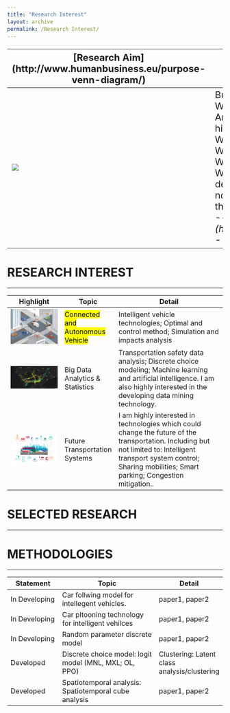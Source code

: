 ```yaml
---
title: "Research Interest"
layout: archive
permalink: /Research Interest/
---
```


<table style="width:100%; font-size:22px;">
    <thead>
	<tr>
		<th width="50%">[Research Aim](http://www.humanbusiness.eu/purpose-venn-diagram/) </th>
		<th width="50%">Explore the Unknown</th>
	</tr>
    </thead>
	<tbody>
		<tr id="row2col1" class="entry">
			<td> <img src="https://raw.githubusercontent.com/lisong2019/lisong.github.io/master/images/researchAIM.png" width="600" class="research_img">
			</td>
			<td>But why, some say, the moon? <br /> Why choose this as our goal? <br /> And they may well ask why climb the highest mountain? <br /> Why, 35 years ago, fly the Atlantic? <br /> Why does Rice play Texas? <br /> We choose to go to the moon.  <br /> We choose to go to the moon in this decade and do the other things, <br /> not because they are easy, but because they are hard. <br />  ---<cite> John F. Kennedy - [Moon Speech](https://er.jsc.nasa.gov/seh/ricetalk.htm) - September 12, 1962</cite> 
			</td>
		</tr>
	</tbody>
</table>      

<!--![image](https://raw.githubusercontent.com/lisong2019/lisong.github.io/master/images/researchAIM.png)-->

# RESEARCH INTEREST
-----

<table style="width:100%; font-size:16px;">
    <thead>
	<tr>
		<th width="25%">Highlight</th>
		<th width="25%">Topic</th>
		<th width="50%">Detail</th>
	</tr>
    </thead>
	<tbody>
		<tr id="interest1" class="entry">
		      <td>
			  <img src="../images/cavs_p1.jpg" width="600" class="research_img">
		      </td>
		      <td><mark>Connected and Autonomous Vehicle</mark></td>
		      <td>Intelligent vehicle technologies; Optimal and control method; Simulation and impacts analysis<br>
			       <!-- <p class="infolinks"> [<a href="javascript:toggleInfo('interest1','abstract')">Abstract</a>]
				 [<a href="https://ieeexplore.ieee.org/abstract/document/8956222">PDF</a>] 
				  [<a href="http://tps.uwstarlab.org/">Website</a>]
			      </p>-->
		       </td>
		</tr>
		<tr id="interest2" class="entry">
			<td> <img src="../images/bigDataP1.gif" width="600" class="research_img"> </td>
			<td> Big Data Analytics & Statistics </td>
			<td>Transportation safety data analysis; Discrete choice modeling; Machine learning and artificial intelligence. I am also highly interested in the developing data mining technology.
			</td>
		</tr>
		<tr id="interest3" class="entry">
			<td><img src="../images/transportation_300_500.png" width="600" class="research_img">
				</td>
			<td> Future Transportation Systems </td>
			<td>I am highly interested in technologies which could change the future of the transportation. Including but not limited to: Intelligent transport system control; Sharing mobilities; Smart parking; Congestion mitigation..
			</td>
		</tr>
	</tbody>
</table>      

# SELECTED RESEARCH
-----

# METHODOLOGIES
-----
<table style="width:100%; font-size:16px;">
    <thead>
		<tr>
			<th width="25%">Statement</th>
			<th width="50%">Topic</th>
			<th width="25%">Detail</th>
		</tr>
    </thead>
	<tbody>
	    <tr id="m1" class="entry">
		<td>In Developing</td>
	      <td>Car follwing model for intellegent vehicles.
		<!-- 
		<div class="polaroid">
		  <img src="../images/transportation_300_500.png" width="600" class="research_img">
		  <div class="container">
		  Connected and Autonomous Vehicle
		  </div> 
		</div>-->
	      </td>
		<td>paper1, paper2</td>
	</tr>
	<tr id="m2" class="entry">
		<td>In Developing</td>
		<td>Car pltooning technology for intelligent vehilces </td>
		<td>paper1, paper2</td>
	</tr>
	<tr id="m3" class="entry">
		<td>In Developing</td>
		<td>Random parameter discrete model </td>
		<td>paper1, paper2</td>
	</tr>
	<tr id="m4" class="entry">
		<td>Developed</td>
		<td>Discrete choice model: logit model (MNL, MXL; OL, PPO) </td>
		<td>Clustering: Latent class analysis/clustering</td>
	</tr>
	<tr id="m5" class="entry">
		<td>Developed</td>
		<td>Spatiotemporal analysis: Spatiotemporal cube analysis </td>
		<td>paper1, paper2</td>
	</tr>
	</tbody>
</table>        
